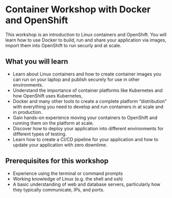 # Container Workshop with Docker and OpenShift

This workshop is an introduction to Linux containers and OpenShift.  You will learn how to use Docker to build, 
run and share your application via images, import them into OpenShift to run securly and at scale. 

## What you will learn
- Learn about Linux containers and how to create container images you can run on your laptop and
publish securely for use in other environments. 
- Understand the importance of container platforms like Kubernetes and how OpenShift uses Kubernetes,
- Docker and many other tools to create a complete platform “distribution” with everything you need to
develop and run containers in at scale and in production.  
- Gain hands-on experience moving your containers to OpenShift and running them on the platform at
scale. 
- Discover how to deploy your application into different environments for different types of testing. 
- Learn how to create a CI/CD pipeline for your application and how to update your application with
zero downtime. 

## Prerequisites for this workshop 

- Experience using the terminal or command prompts
- Working knowledge of Linux (e.g. the shell and ssh)
- A basic understanding of web and database servers, particularly how they typically communicate, IPs, and ports. 

